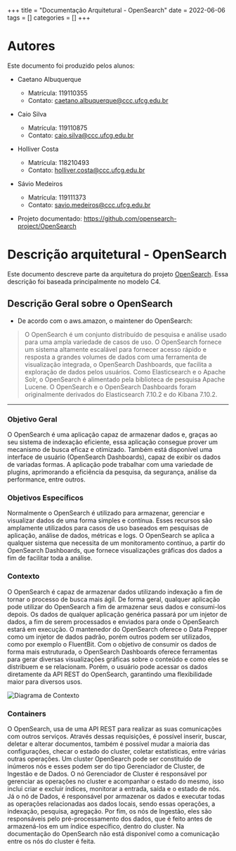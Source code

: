 +++ 
title = "Documentação Arquitetural - OpenSearch" 
date = 2022-06-06 
tags = [] 
categories = [] 
+++

# Autores
Este documento foi produzido pelos alunos:
- Caetano Albuquerque
  - Matrícula: 119110355
  - Contato: caetano.albuquerque@ccc.ufcg.edu.br
- Caio Silva
  - Matrícula: 119110875
  - Contato: caio.silva@ccc.ufcg.edu.br
- Holliver Costa
  - Matrícula: 118210493
  - Contato: holliver.costa@ccc.ufcg.edu.br 
- Sávio Medeiros
  - Matrícula: 119111373
  - Contato: savio.medeiros@ccc.ufcg.edu.br 

- Projeto documentado: https://github.com/opensearch-project/OpenSearch

# Descrição arquitetural - OpenSearch
Este documento descreve parte da arquitetura do projeto [OpenSearch](https://opensearch.org/). Essa descrição foi baseada principalmente no modelo C4.

## Descrição Geral sobre o OpenSearch
- De acordo com o aws.amazon, o maintener do OpenSearch:
> O OpenSearch é um conjunto distribuído de pesquisa e análise usado para uma ampla variedade de casos de uso. O OpenSearch fornece um sistema altamente escalável para fornecer acesso rápido e resposta a grandes volumes de dados com uma ferramenta de visualização integrada, o OpenSearch Dashboards, que facilita a exploração de dados pelos usuários. Como Elasticsearch e o Apache Solr, o OpenSearch é alimentado pela biblioteca de pesquisa Apache Lucene. O OpenSearch e o OpenSearch Dashboards foram originalmente derivados do Elasticsearch 7.10.2 e do Kibana 7.10.2.

---

### Objetivo Geral

O OpenSearch é uma aplicação capaz de armazenar dados e, graças ao seu sistema de indexação eficiente, essa aplicação consegue prover um mecanismo de busca eficaz e otimizado. Também está disponível uma interface de usuário (OpenSearch Dashboards), capaz de exibir os dados de variadas formas. A aplicação pode trabalhar com uma variedade de plugins, aprimorando a eficiência da pesquisa, da segurança, análise da performance, entre outros. 

### Objetivos Específicos

Normalmente o OpenSearch é utilizado para armazenar, gerenciar e visualizar dados de uma forma simples e contínua. Esses recursos são amplamente utilizados para casos de uso baseados em pesquisas de aplicação, análise de dados, métricas e logs. O OpenSearch se aplica a qualquer sistema que necessita de um monitoramento contínuo, a partir do OpenSearch Dashboards, que fornece visualizações gráficas dos dados a fim de facilitar toda a análise.

### Contexto

O OpenSearch é capaz de armazenar dados utilizando indexação a fim de tornar o processo de busca mais ágil. De forma geral, qualquer aplicação pode utilizar do OpenSearch a fim de armazenar seus dados e consumi-los depois. Os dados de qualquer aplicação genérica passará por um injetor de dados, a fim de serem processados e enviados para onde o OpenSearch estará em execução. O mantenedor do OpenSearch oferece o Data Prepper como um injetor de dados padrão, porém outros podem ser utilizados, como por exemplo o FluentBit. 
Com o objetivo de consumir os dados de forma mais estruturada, o OpenSearch Dashboards oferece ferramentas para gerar diversas visualizações gráficas sobre o conteúdo e como eles se distribuem e se relacionam. Porém, o usuário pode acessar os dados diretamente da API REST do OpenSearch, garantindo uma flexibilidade maior para diversos usos.

![Diagrama de Contexto](c4_contexto_opensearch.png)

### Containers

O OpenSearch, usa de uma API REST para realizar as suas comunicações com outros serviços. Através dessas requisições, é possível inserir, buscar, deletar e alterar documentos, também é possível mudar a maioria das configurações, checar o estado do cluster, coletar estatísticas, entre várias outras operações. Um cluster OpenSearch pode ser constituído de inúmeros nós e esses podem ser do tipo Gerenciador de Cluster, de Ingestão e de Dados. 
O nó Gerenciador de Cluster é responsável por gerenciar as operações no cluster e acompanhar o estado do mesmo, isso inclui criar e excluir índices, monitorar a entrada, saída e o estado de nós. Já o nó de Dados, é responsável por armazenar os dados e executar todas as operações relacionadas aos dados locais, sendo essas operações, a indexação, pesquisa, agregação. Por fim, os nós de Ingestão, eles são responsáveis pelo pré-processamento dos dados, que é feito antes de armazená-los em um índice específico, dentro do cluster. Na documentação do OpenSearch não está disponível como a comunicação entre os nós do cluster é feita.

